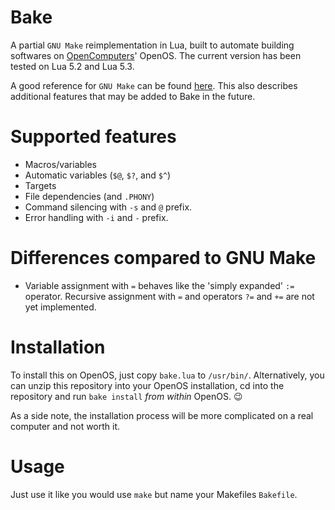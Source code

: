 # Bake
A partial `GNU Make` reimplementation in Lua, built to automate building softwares on [OpenComputers](https://www.curseforge.com/minecraft/mc-mods/opencomputers)' OpenOS.
The current version has been tested on Lua 5.2 and Lua 5.3.

A good reference for `GNU Make` can be found [here](https://makefiletutorial.com/). This also describes additional features that may be added to Bake in the future.

# Supported features
- Macros/variables
- Automatic variables (`$@`, `$?`, and `$^`)
- Targets
- File dependencies (and `.PHONY`)
- Command silencing with `-s` and `@` prefix.
- Error handling with `-i` and `-` prefix.

# Differences compared to GNU Make
- Variable assignment with `=` behaves like the 'simply expanded' `:=` operator. Recursive assignment with `=` and operators `?=` and `+=` are not yet implemented.

# Installation
To install this on OpenOS, just copy `bake.lua` to `/usr/bin/`.
Alternatively, you can unzip this repository into your OpenOS installation, cd into the repository and run `bake install` *from within* OpenOS. :wink:

As a side note, the installation process will be more complicated on a real computer and not worth it.

# Usage
Just use it like you would use `make` but name your Makefiles `Bakefile`.
